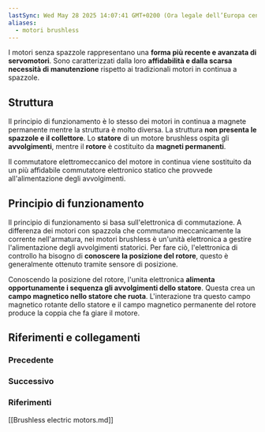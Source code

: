 ```yaml
---
lastSync: Wed May 28 2025 14:07:41 GMT+0200 (Ora legale dell’Europa centrale)
aliases:
  - motori brushless
---
```

I motori senza spazzole rappresentano una **forma più recente e avanzata di servomotori**. Sono caratterizzati dalla loro **affidabilità e dalla scarsa necessità di manutenzione** rispetto ai tradizionali motori in continua a spazzole.

## Struttura
Il principio di funzionamento è lo stesso dei motori in continua a magnete permanente mentre la struttura è molto diversa.
La struttura **non presenta le spazzole e il collettore**. Lo **statore** di un motore brushless ospita gli **avvolgimenti**, mentre il **rotore** è costituito da **magneti permanenti**.

Il commutatore elettromeccanico del motore in continua viene sostituito da un più affidabile commutatore elettronico statico che provvede all'alimentazione degli avvolgimenti.

## Principio di funzionamento
Il principio di funzionamento si basa sull'elettronica di commutazione. A differenza dei motori con spazzola che commutano meccanicamente la corrente nell'armatura, nei motori brushless è un'unità elettronica a gestire l'alimentazione degli avvolgimenti statorici. Per fare ciò, l'elettronica di controllo ha bisogno di **conoscere la posizione del rotore**, questo è generalmente ottenuto tramite sensore di posizione.

Conoscendo la posizione del rotore, l'unita elettronica **alimenta opportunamente i sequenza gli avvolgimenti dello statore**. Questa crea un **campo magnetico nello statore che ruota**. L'interazione tra questo campo magnetico rotante dello statore e il campo magnetico permanente del rotore produce la coppia che fa giare il motore.


## Riferimenti e collegamenti
### Precedente


### Successivo


### Riferimenti
[[Brushless electric motors.md]]